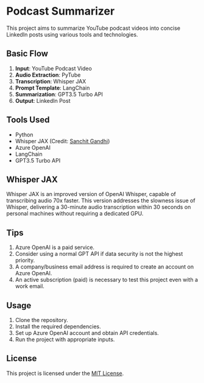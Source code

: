 # Podcast Summarizer

This project aims to summarize YouTube podcast videos into concise LinkedIn posts using various tools and technologies.

## Basic Flow

1. **Input**: YouTube Podcast Video
2. **Audio Extraction**: PyTube
3. **Transcription**: Whisper JAX
4. **Prompt Template**: LangChain
5. **Summarization**: GPT3.5 Turbo API
6. **Output**: LinkedIn Post

## Tools Used

- Python
- Whisper JAX (Credit: [Sanchit Gandhi](https://github.com/sanchit-gandhi))
- Azure OpenAI
- LangChain
- GPT3.5 Turbo API

## Whisper JAX

Whisper JAX is an improved version of OpenAI Whisper, capable of transcribing audio 70x faster. This version addresses the slowness issue of Whisper, delivering a 30-minute audio transcription within 30 seconds on personal machines without requiring a dedicated GPU.

## Tips

1. Azure OpenAI is a paid service.
2. Consider using a normal GPT API if data security is not the highest priority.
3. A company/business email address is required to create an account on Azure OpenAI.
4. An active subscription (paid) is necessary to test this project even with a work email.

## Usage

1. Clone the repository.
2. Install the required dependencies.
3. Set up Azure OpenAI account and obtain API credentials.
4. Run the project with appropriate inputs.

## License

This project is licensed under the [MIT License](LICENSE).
